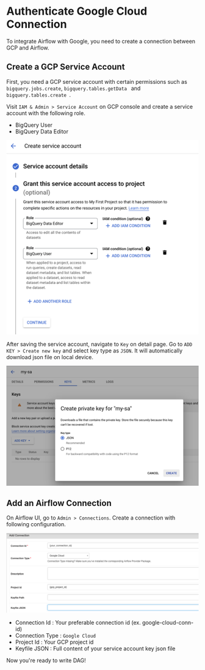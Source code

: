 # Authenticate Google Cloud Connection

To integrate Airflow with Google, you need to create a connection between GCP and Airflow.

## Create a GCP Service Account 

First, you need a GCP service account with certain permissions such as `bigquery.jobs.create`, 
`bigquery.tables.getData ` and `bigquery.tables.create `. 

Visit `IAM & Admin > Service Account` on GCP console and create a service account with the following role.

* BigQuery User 
* BigQuery Data Editor 

![add-sa](/docs/img/add-sa.png)

After saving the service account, navigate to `Key` on detail page. 
Go to `ADD KEY > Create new key` and select key type as `JSON`. 
It will automatically download json file on local device. 

![add-sa-key](/docs/img/add-sa-key.png)

## Add an Airflow Connection

On Airflow UI, go to `Admin > Connections`. Create a connection with following configuration.

![add-connection](/docs/img/add-connection.png)

* Connection Id : Your preferable connection id (ex. google-cloud-conn-id)
* Connection Type : `Google Cloud`
* Project Id : Your GCP project id
* Keyfile JSON : Full content of your service account key json file 


Now you're ready to write DAG! 
